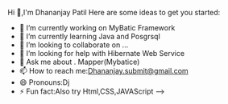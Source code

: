 Hi 👋,I'm Dhananjay Patil
Here are some ideas to get you started:

- 🔭 I’m currently working on MyBatic Framework
- 🌱 I’m currently learning Java and Posgrsql
- 👯 I’m looking to collaborate on ...
- 🤔 I’m looking for help with Hibernate Web Service
- 💬 Ask me about . Mapper(Mybatice)
- 📫 How to reach me:Dhananjay.submit@gmail.com
- 😄 Pronouns:Dj
- ⚡ Fun fact:Also try Html,CSS,JAVAScript
-->
